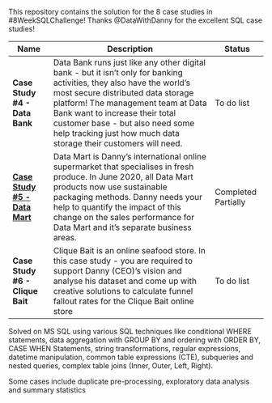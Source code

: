 This repository contains the solution for the 8 case studies in #8WeekSQLChallenge!
Thanks @DataWithDanny for the excellent SQL case studies!

| Name                                       | Description                                                                                                                                                                                                                                                                                                                                                                                                                                        | Status               |
|--------------------------------------------|----------------------------------------------------------------------------------------------------------------------------------------------------------------------------------------------------------------------------------------------------------------------------------------------------------------------------------------------------------------------------------------------------------------------------------------------------|---------------------|                                                                                                                                                                                                                                                                                                     
| **Case Study #4 - Data Bank**                | Data Bank runs just like any other digital bank - but it isn’t only for banking activities, they also have the world’s most secure distributed data storage platform! The management team at Data Bank want to increase their total customer base - but also need some help tracking just how much data storage their customers will need.                                                                                                         | To do list        |
| **[Case Study #5 - Data Mart](https://github.com/Quynhcao-jane/SQL-Project/tree/main/8%20Week%20SQL%20Challenge/Case%20Study%20%235%20-%20Data%20Mart)**                  | Data Mart is Danny’s international online supermarket that specialises in fresh produce. In June 2020, all Data Mart products now use sustainable packaging methods. Danny needs your help to quantify the impact of this change on the sales performance for Data Mart and it’s separate business areas.                                                                                                                                                                                                                                  | Completed Partially |
| **Case Study #6 - Clique Bait**                | Clique Bait is an online seafood store. In this case study - you are required to support Danny (CEO)’s vision and analyse his dataset and come up with creative solutions to calculate funnel fallout rates for the Clique Bait online store                                                                                                                                                                                                                                           | To do list          |

Solved on MS SQL using various SQL techniques like conditional WHERE statements, data aggregation with GROUP BY and ordering with ORDER BY, CASE WHEN Statements, string transformations, regular expressions, datetime manipulation, common table expressions (CTE), subqueries and nested queries, complex table joins (Inner, Outer, Left, Right).

Some cases include duplicate pre-processing, exploratory data analysis and summary statistics
